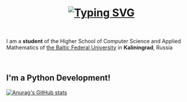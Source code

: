 <h1 align = "center">
<a href="https://git.io/typing-svg"><img src="https://readme-typing-svg.herokuapp.com?font=Fira+Code&size=75&duration=1500&pause=600&theme=dracula&background=000000EE&center=true&vCenter=true&multiline=true&width=1920&height=384&lines=Hello+everyone!;My+name+is+Polina+Kiseleva;Welcome+to+my+README" alt="Typing SVG" /></a>
</h1>
<br>
<p>I am a <b>student</b> of the Higher School of Computer Science and Applied Mathematics of <a href="https://kantiana.ru/" target="_blank">the Baltic Federal University</a> in <b>Kaliningrad</b>, Russia </p>
<br>

## I'm а  Python Development!

[![Anurag's GitHub stats](https://github-readme-stats.vercel.app/api?username=polinakiseleva&show_icons=true&theme=dracula)](https://github.com/polinakiseleva?tab=repositories)

<!--
**polinakiseleva/polinakiseleva** is a ✨ _special_ ✨ repository because its `README.md` (this file) appears on your GitHub profile.


![Anurag's GitHub stats](https://github-readme-stats.vercel.app/api?username=polinakiseleva&show_icons=true&theme=radical)
Here are some ideas to get you started:
- 🔭 I’m currently working on ...
- 🌱 I’m currently learning ...
- 👯 I’m looking to collaborate on ...
- 🤔 I’m looking for help with ...
- 💬 Ask me about ...
- 📫 How to reach me: ...
- 😄 Pronouns: ...
- ⚡ Fun fact: ...
-->

